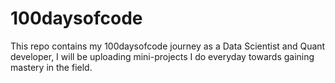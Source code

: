 # 100daysofcode
This repo contains my 100daysofcode journey as a Data Scientist and Quant developer, I will be uploading mini-projects I do everyday towards gaining mastery in the field. 

